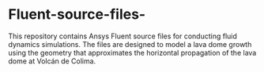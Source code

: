 # Fluent-source-files-
This repository contains Ansys Fluent source files for conducting fluid dynamics simulations. The files are designed to model a lava dome growth using the geometry that approximates the horizontal propagation of the lava dome at Volcán de Colima. 
